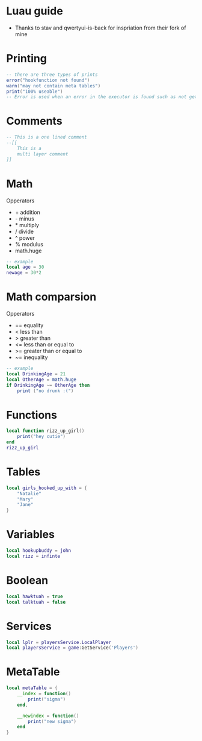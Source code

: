 # Luau guide
- Thanks to stav and qwertyui-is-back for inspriation from their fork of mine 

# Printing 

```lua
-- there are three types of prints
error("hookfunction not found")
warn("may not contain meta tables")
print("100% useable")
-- Error is used when an error in the executor is found such as not getfenv or any other function such as hookfunction
```

# Comments
```lua
-- This is a one lined comment
--[[
    This is a
    multi layer comment 
]]
```

# Math

Opperators

- \+ addition
- \- minus
- \* multiply
- / divide
- ^ power
- % modulus
- math.huge

```lua
-- example
local age = 30
newage = 30*2
```

# Math comparsion

Opperators

- == equality
- < less than
- \> greater than
- <= less than or equal to
- \>= greater than or equal to
- ~= inequality

```lua
-- example
local DrinkingAge = 21
local OtherAge = math.huge
if DrinkingAge ~= OtherAge then
    print ("no drunk :(")

```

# Functions

```lua
local function rizz_up_girl()
    print("hey cutie")
end
rizz_up_girl
```

# Tables
```lua
local girls_hooked_up_with = {
    "Natalie"
    "Mary"
    "Jane"
}
```

# Variables 
```lua
local hookupbuddy = john
local rizz = infinte
```

# Boolean 
```lua
local hawktuah = true
local talktuah = false
```

# Services
```lua
local lplr = playersService.LocalPlayer
local playersService = game:GetService('Players')
```

# MetaTable
```lua 
local metaTable = {
    __index = function()
        print("sigma")
    end,

    __newindex = function()
        print("new sigma")
    end
}
```
